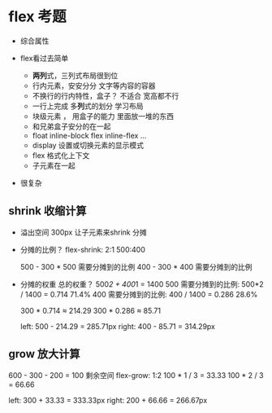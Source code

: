 # flex 考题
- 综合属性
- flex看过去简单
  - **两列**式，三列式布局很到位
  - 行内元素，安安分分 文字等内容的容器
  - 不换行的行内特性，盒子？ 不适合 宽高都不行
  - 一行上完成 多**列**式的划分 学习布局
  - 块级元素 ， 用盒子的能力 里面放一堆的东西
  - 和兄弟盒子安分的在一起
  - float inline-block flex inline-flex ...
  - display 设置或切换元素的显示模式
  - flex 格式化上下文
  - 子元素在一起

- 很复杂

## shrink 收缩计算
- 溢出空间 300px 让子元素来shrink 分摊
- 分摊的比例？
  flex-shrink: 2:1    500:400

  500 - 300 * 500 需要分摊到的比例
  400 - 300 * 400 需要分摊到的比例
- 分摊的权重
  总的权重？
  500*2 + 400*1 = 1400
  500 需要分摊到的比例: 500*2 / 1400 = 0.714  71.4%
  400 需要分摊到的比例: 400 / 1400 = 0.286  28.6%

  300 * 0.714 ≈ 214.29
  300 * 0.286 ≈ 85.71

  left: 500 - 214.29 = 285.71px
  right: 400 - 85.71 = 314.29px

## grow 放大计算
  600 - 300 - 200 = 100 剩余空间
  flex-grow: 1:2
  100 * 1 / 3 = 33.33
  100 * 2 / 3 = 66.66

  left: 300 + 33.33 = 333.33px
  right: 200 + 66.66 = 266.67px